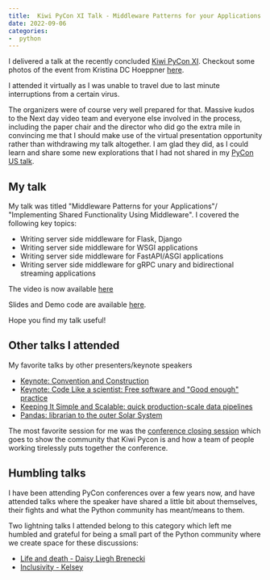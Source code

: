 ```yaml
---
title:  Kiwi PyCon XI Talk - Middleware Patterns for your Applications
date: 2022-09-06
categories:
-  python
---
```


I delivered a talk at the recently concluded [Kiwi PyCon XI](https://kiwipycon.nz). 
Checkout some photos of the event from Kristina DC Hoeppner [here](https://www.flickr.com/photos/4nitsirk/albums/72177720301389367).

I attended it virtually as I was unable to travel due to last minute interruptions
from a certain virus. 

The organizers were of course very well prepared for that. Massive kudos
to the Next day video team and everyone else involved in the process,
including the paper chair and the director who did go the extra mile
in convincing me that I should make use of the virtual presentation
opportunity rather than withdrawing my talk altogether. I am glad
they did, as I could learn and share some new explorations that I had not shared
in my [PyCon US talk](https://echorand.me/posts/shared-functionality-using-middleware/).

## My talk 

My talk was titled "Middleware Patterns for your Applications"/
"Implementing Shared Functionality Using Middleware". I covered the
following key topics:

- Writing server side middleware for Flask, Django
- Writing server side middleware for WSGI applications
- Writing server side middleware for FastAPI/ASGI applications
- Writing server side middleware for gRPC unary and bidirectional streaming applications

The video is now available [here](https://www.youtube.com/watch?v=93hv4JYMeYw)

Slides and Demo code are available [here](https://github.com/prod-python/kiwi-pycon-xi).

Hope you find my talk useful!


## Other talks I attended

My favorite talks by other presenters/keynote speakers

- [Keynote: Convention and Construction](https://www.youtube.com/watch?v=GCgzTWrwzxs&list=PLBGl1tVyiWQT0Gq9NwrA2Rb7m16Sb_CRu&index=2)
- [Keynote: Code Like a scientist: Free software and "Good enough" practice](https://www.youtube.com/watch?v=P2kriL0UfpU&list=PLBGl1tVyiWQT0Gq9NwrA2Rb7m16Sb_CRu&index=3)
- [Keeping It Simple and Scalable: quick production-scale data pipelines](https://www.youtube.com/watch?v=uGby553QRlw&list=PLBGl1tVyiWQT0Gq9NwrA2Rb7m16Sb_CRu&index=14)
- [Pandas: librarian to the outer Solar System](https://www.youtube.com/watch?v=vR0Jym1T42c&list=PLBGl1tVyiWQT0Gq9NwrA2Rb7m16Sb_CRu&index=26)

The most favorite session for me was the [conference closing session](https://www.youtube.com/watch?v=5-ahIpYuhvc&list=PLBGl1tVyiWQT0Gq9NwrA2Rb7m16Sb_CRu&index=16) which goes to show the community that Kiwi Pycon is and how a team of people working tirelessly puts together the conference.

## Humbling talks

I have been attending PyCon conferences over a few years now, and have attended talks where
the speaker have shared a little bit about themselves, their fights and what
the Python community has meant/means to them.

Two lightning talks I attended belong to this category which left me humbled and
grateful for being a small part of the Python community where we create space
for these discussions:

- [Life and death - Daisy Liegh Brenecki](https://youtu.be/cNUkS8wbHZw?t=629)
- [Inclusivity - Kelsey](https://youtu.be/cNUkS8wbHZw?t=1633)

